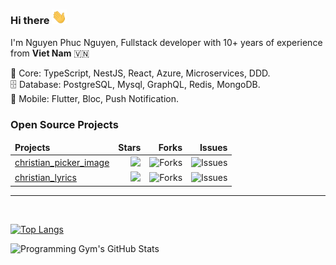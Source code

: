 ### Hi there <img src="/hi.gif" width="24"> 
<p>I'm Nguyen Phuc Nguyen, Fullstack developer with 10+ years of experience from <b>Viet Nam</b> 🇻🇳<br>


🔧 Core: TypeScript, NestJS, React, Azure, Microservices, DDD.
<br>
🗄 Database: PostgreSQL, Mysql, GraphQL, Redis, MongoDB.
<br>
📱 Mobile: Flutter, Bloc, Push Notification.

<h3>Open Source Projects</h3>
<table>
  <thead align="center">
    <tr border: none;>
      <td align="left"><b>Projects</b></td>
      <td align="right"><b>Stars</b></td>
      <td align="right"><b>Forks</b></td>
      <td align="right"><b>Issues</b></td>
    </tr>
  </thead>
  <tbody>
    <tr>
      <td>
        <a href="https://github.com/diepnghitinh/christian_picker_image">
          christian_picker_image
        </a>
      </td>
      <td align="right">
        <img src="https://img.shields.io/github/stars/diepnghitinh/christian_picker_image?style=flat-square&labelColor=343b41&colorB=7c3aed">
      </td>
      <td align="right">
        <img alt="Forks" src="https://img.shields.io/github/forks/diepnghitinh/christian_picker_image?style=flat-square&labelColor=343b41&colorB=22c55e"/>
      </td>
      <td align="right">
        <img alt="Issues" src="https://img.shields.io/github/issues/diepnghitinh/christian_picker_image?style=flat-square&labelColor=343b41&colorB=e11d48"/>
      </td>
    </tr>
    <tr>
      <td>
        <a href="https://github.com/diepnghitinh/christian_lyrics">
          christian_lyrics
        </a>
      </td>
      <td align="right">
        <img src="https://img.shields.io/github/stars/diepnghitinh/christian_lyrics?style=flat-square&labelColor=343b41&colorB=7c3aed">
      </td>
      <td align="right">
        <img alt="Forks" src="https://img.shields.io/github/forks/diepnghitinh/christian_lyrics?style=flat-square&labelColor=343b41&colorB=22c55e"/>
      </td>
      <td align="right">
        <img alt="Issues" src="https://img.shields.io/github/issues/diepnghitinh/christian_lyrics?style=flat-square&labelColor=343b41&colorB=e11d48"/>
      </td>
    </tr>
  </tbody>
</table>

<hr/>
<br/>

<div class="stats" align="left">

[![Top Langs](https://github-readme-stats.vercel.app/api/top-langs/?username=diepnghitinh&layout=compact&show_icons=true&theme=algolia&border_radius=20)](https://github.com/anuraghazra/github-readme-stats)

![Programming Gym's GitHub Stats](https://github-readme-stats.vercel.app/api?username=diepnghitinh&hide=stars&count_private=true&show_icons=true&theme=algolia&border_radius=20) 

</div>